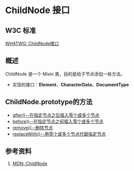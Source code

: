 # ChildNode 接口

## W3C 标准
[WHATWG: ChildNode接口](https://dom.spec.whatwg.org/#interface-childnode)

## 概述
ChildNode 是一个 Mixin 类，目的是给子节点添加一些方法。

  - 实现的接口：**Element**，**CharacterData**，**DocumentType**

## ChildNode.prototype的方法

  - [after()--在指定节点之后插入零个或多个节点](./after()/after().md)
  - [before()--在指定节点之前插入零个或多个节点](./before()/before().md)
  - [remove()--删除节点](./remove()/remove().md)
  - [replaceWith()--用零个或多个节点代替指定节点](./replaceWith()/replaceWith().md)

## 参考资料

  1. [MDN: ChildNode](https://developer.mozilla.org/en-US/docs/Web/API/ChildNode)
